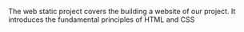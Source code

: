 The web static project covers the building a website of our project. It introduces the fundamental principles of HTML and CSS
